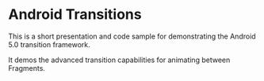 # Android Transitions

This is a short presentation and code sample for demonstrating the Android 5.0 transition framework.

It demos the advanced transition capabilities for animating between Fragments.